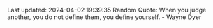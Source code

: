 Last updated: 2024-04-02 19:39:35
Random Quote: When you judge another, you do not define them, you define yourself. - Wayne Dyer